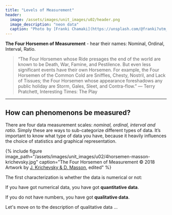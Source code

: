 ```yaml
---
title: "Levels of Measurement"
header:
  image: /assets/images/unit_images/u02/header.png
  image_description: "neon data"
  caption: "Photo by [Franki Chamaki](https://unsplash.com/@franki?utm_source=unsplash&amp;utm_medium=referral&amp;utm_content=creditCopyText) [from unsplash](https://unsplash.com/s/photos/data?utm_source=unsplash&amp;utm_medium=referral&amp;utm_content=creditCopyText)"
---
```

**The Four Horsemen of Measurement** - hear their names: Nominal, Ordinal, Interval, Ratio.
<!--more-->

> “The Four Horsemen whose Ride presages the end of the world are known to be Death, War, Famine, and Pestilence. But even less significant events have their own Horsemen. For example, the Four Horsemen of the Common Cold are Sniffles, Chesty, Nostril, and Lack of Tissues; the Four Horsemen whose appearance foreshadows any public holiday are Storm, Gales, Sleet, and Contra-flow.” — Terry Pratchett, Interesting Times: The Play

---

## How can phenomenons be measured?
There are four data measurement scales: *nominal, ordinal, interval and ratio*.  Simply these are ways to sub-categorize different types of data. It’s important to know what type of data you have, because it heavily influences the choice of statistics and graphical representation.

{% include figure image_path="/assets/images/unit_images/u02/4horsemen-masson-krichevsky.jpg" caption="The Four Horsemen of Measurement © 2018 Artwork by [J. Krichevsky & D. Masson](https://www.artstation.com/artwork/x1Xm2), edited" %}

The first characterization is whether the data is numerical or not:

If you have got numerical data, you have got **quantitative data**.

If you do not have numbers, you have got **qualitative data**.


Let's move on to the description of qualitative data ...

<!--
## Further reading

add some day
-->
